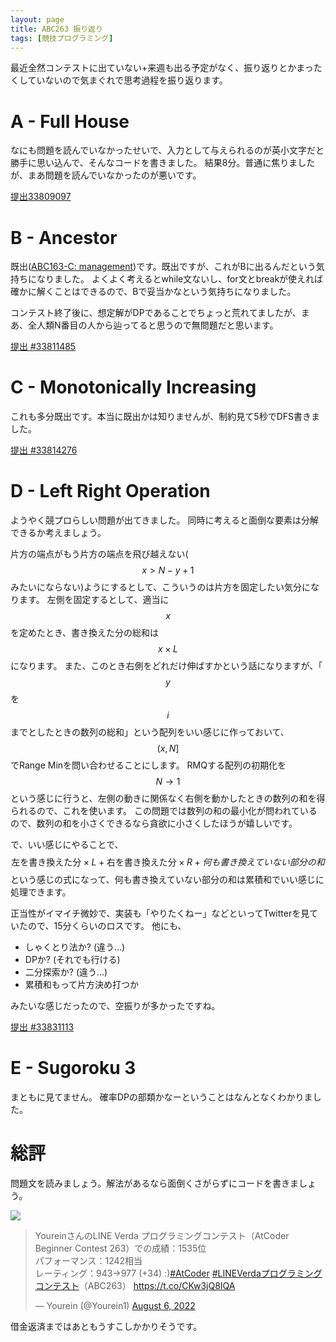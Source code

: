 ```yaml
---
layout: page
title: ABC263 振り返り
tags: [競技プログラミング]
---
```


最近全然コンテストに出ていない+来週も出る予定がなく、振り返りとかまったくしていないので気まぐれで思考過程を振り返ります。

# A - Full House

なにも問題を読んでいなかったせいで、入力として与えられるのが英小文字だと勝手に思い込んで、そんなコードを書きました。
結果8分。普通に焦りましたが、まあ問題を読んでいなかったのが悪いです。

[提出33809097](https://atcoder.jp/contests/abc263/submissions/33809097)

# B - Ancestor

既出([ABC163-C: management](https://atcoder.jp/contests/abc163/tasks/abc163_c))です。既出ですが、これがBに出るんだという気持ちになりました。
よくよく考えるとwhile文ないし、for文とbreakが使えれば確かに解くことはできるので、Bで妥当かなという気持ちになりました。

コンテスト終了後に、想定解がDPであることでちょっと荒れてましたが、まあ、全人類N番目の人から辿ってると思うので無問題だと思います。

[提出 #33811485](https://atcoder.jp/contests/abc263/submissions/33811485)

# C - Monotonically Increasing

これも多分既出です。本当に既出かは知りませんが、制約見て5秒でDFS書きました。

[提出 #33814276](https://atcoder.jp/contests/abc263/submissions/33814276)

# D - Left Right Operation

ようやく競プロらしい問題が出てきました。
同時に考えると面倒な要素は分解できるか考えましょう。

片方の端点がもう片方の端点を飛び越えない($$x > N-y+1$$みたいにならない)ようにするとして、こういうのは片方を固定したい気分になります。
左側を固定するとして、適当に$$x$$を定めたとき、書き換えた分の総和は$$x \times L$$になります。
また、このとき右側をどれだけ伸ばすかという話になりますが、「$$y$$を$$i$$までとしたときの数列の総和」という配列をいい感じに作っておいて、$$(x, N]$$でRange Minを問い合わせることにします。
RMQする配列の初期化を$$N \rightarrow 1$$という感じに行うと、左側の動きに関係なく右側を動かしたときの数列の和を得られるので、これを使います。
この問題では数列の和の最小化が問われているので、数列の和を小さくできるなら貪欲に小さくしたほうが嬉しいです。

で、いい感じにやることで、$$\text{左を書き換えた分}\times L + \text{右を書き換えた分}\times R + 何も書き換えていない部分の和$$という感じの式になって、何も書き換えていない部分の和は累積和でいい感じに処理できます。

正当性がイマイチ微妙で、実装も「やりたくねー」などといってTwitterを見ていたので、15分くらいのロスです。
他にも、

- しゃくとり法か? (違う...)
- DPか? (それでも行ける)
- 二分探索か? (違う...)
- 累積和もって片方決め打つか

みたいな感じだったので、空振りが多かったですね。

[提出 #33831113](https://atcoder.jp/contests/abc263/submissions/33831113)

# E - Sugoroku 3

まともに見てません。
確率DPの部類かなーということはなんとなくわかりました。

# 総評

問題文を読みましょう。解法があるなら面倒くさがらずにコードを書きましょう。

![](https://firebasestorage.googleapis.com/v0/b/kdatabase-1088a.appspot.com/o/263stands.jpg?alt=media&token=4b774647-1fec-434f-8f1a-8a12903a7bb5)

<blockquote class="twitter-tweet"><p lang="ja" dir="ltr">YoureinさんのLINE Verda プログラミングコンテスト（AtCoder Beginner Contest 263）での成績：1535位<br>パフォーマンス：1242相当<br>レーティング：943→977 (+34) :)<a href="https://twitter.com/hashtag/AtCoder?src=hash&amp;ref_src=twsrc%5Etfw">#AtCoder</a> <a href="https://twitter.com/hashtag/LINEVerda%E3%83%97%E3%83%AD%E3%82%B0%E3%83%A9%E3%83%9F%E3%83%B3%E3%82%B0%E3%82%B3%E3%83%B3%E3%83%86%E3%82%B9%E3%83%88?src=hash&amp;ref_src=twsrc%5Etfw">#LINEVerdaプログラミングコンテスト</a>（ABC263） <a href="https://t.co/CKw3jQ8IQA">https://t.co/CKw3jQ8IQA</a></p>&mdash; Yourein (@Yourein1) <a href="https://twitter.com/Yourein1/status/1555940136335986688?ref_src=twsrc%5Etfw">August 6, 2022</a></blockquote> <script async src="https://platform.twitter.com/widgets.js" charset="utf-8"></script>

借金返済まではあともうすこしかかりそうです。